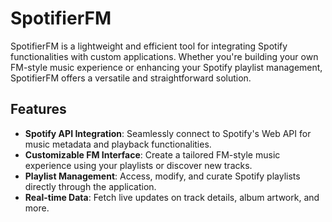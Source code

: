 # SpotifierFM

SpotifierFM is a lightweight and efficient tool for integrating Spotify functionalities with custom applications. Whether you're building your own FM-style music experience or enhancing your Spotify playlist management, SpotifierFM offers a versatile and straightforward solution.

## Features

- **Spotify API Integration**: Seamlessly connect to Spotify's Web API for music metadata and playback functionalities.
- **Customizable FM Interface**: Create a tailored FM-style music experience using your playlists or discover new tracks.
- **Playlist Management**: Access, modify, and curate Spotify playlists directly through the application.
- **Real-time Data**: Fetch live updates on track details, album artwork, and more.
